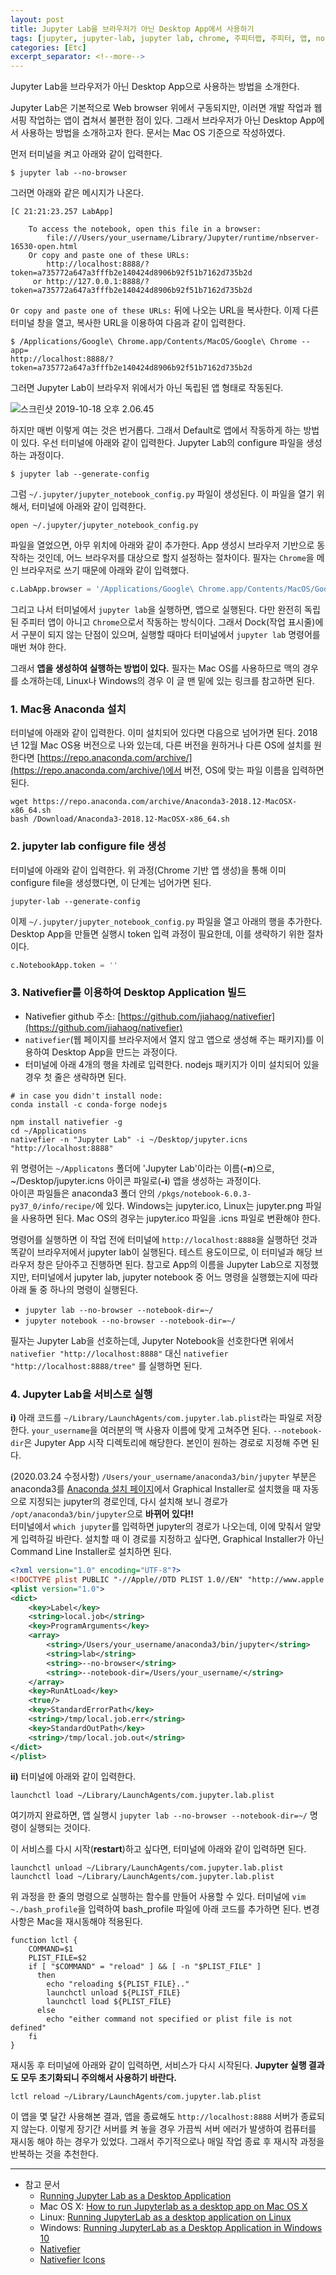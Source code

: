 ```yaml
---
layout: post
title: Jupyter Lab을 브라우저가 아닌 Desktop App에서 사용하기
tags: [jupyter, jupyter-lab, jupyter lab, chrome, 주피터랩, 주피터, 앱, no-browser]
categories: [Etc]
excerpt_separator: <!--more-->
---
```

Jupyter Lab을 브라우저가 아닌 Desktop App으로 사용하는 방법을 소개한다.<!--more-->

Jupyter Lab은 기본적으로 Web browser 위에서 구동되지만, 이러면 개발 작업과 웹서핑 작업하는 앱이 겹쳐서 불편한 점이 있다. 그래서 브라우저가 아닌 Desktop App에서 사용하는 방법을 소개하고자 한다. 문서는 Mac OS 기준으로 작성하였다.

먼저 터미널을 켜고 아래와 같이 입력한다.
```
$ jupyter lab --no-browser
```

그러면 아래와 같은 메시지가 나온다.
```
[C 21:21:23.257 LabApp]

    To access the notebook, open this file in a browser:
        file:///Users/your_username/Library/Jupyter/runtime/nbserver-16530-open.html
    Or copy and paste one of these URLs:
        http://localhost:8888/?token=a735772a647a3fffb2e140424d8906b92f51b7162d735b2d
     or http://127.0.0.1:8888/?token=a735772a647a3fffb2e140424d8906b92f51b7162d735b2d
```

`Or copy and paste one of these URLs:` 뒤에 나오는 URL을 복사한다.
이제 다른 터미널 창을 열고, 복사한 URL을 이용하여 다음과 같이 입력한다.

```
$ /Applications/Google\ Chrome.app/Contents/MacOS/Google\ Chrome --app=
http://localhost:8888/?token=a735772a647a3fffb2e140424d8906b92f51b7162d735b2d
```

그러면 Jupyter Lab이 브라우저 위에서가 아닌 독립된 앱 형태로 작동된다.

![스크린샷 2019-10-18 오후 2.06.45](https://i.imgur.com/UI9hTxJ.png)

하지만 매번 이렇게 여는 것은 번거롭다. 그래서 Default로 앱에서 작동하게 하는 방법이 있다. 우선 터미널에 아래와 같이 입력한다. Jupyter Lab의 configure 파일을 생성하는 과정이다.
```
$ jupyter lab --generate-config
```

그럼 `~/.jupyter/jupyter_notebook_config.py` 파일이 생성된다. 이 파일을 열기 위해서, 터미널에 아래와 같이 입력한다.
```
open ~/.jupyter/jupyter_notebook_config.py
```

파일을 열었으면, 아무 위치에 아래와 같이 추가한다. App 생성시 브라우저 기반으로 동작하는 것인데, 어느 브라우저를 대상으로 할지 설정하는 절차이다. 필자는 `Chrome`을 메인 브라우저로 쓰기 때문에 아래와 같이 입력했다.
```python
c.LabApp.browser = '/Applications/Google\ Chrome.app/Contents/MacOS/Google\ Chrome --app=%s'
```

그리고 나서 터미널에서 `jupyter lab`을 실행하면, 앱으로 실행된다.
다만 완전히 독립된 주피터 앱이 아니고 `Chrome`으로서 작동하는 방식이다. 그래서 Dock(작업 표시줄)에서 구분이 되지 않는 단점이 있으며, 실행할 때마다 터미널에서 `jupyter lab` 명령어를 매번 쳐야 한다.

그래서 **앱을 생성하여 실행하는 방법이 있다.** 필자는 Mac OS를 사용하므로 맥의 경우를 소개하는데, Linux나 Windows의 경우 이 글 맨 밑에 있는 링크를 참고하면 된다.

### 1. Mac용 Anaconda 설치
터미널에 아래와 같이 입력한다. 이미 설치되어 있다면 다음으로 넘어가면 된다. 2018년 12월 Mac OS용 버전으로 나와 있는데, 다른 버전을 원하거나 다른 OS에 설치를 원한다면 [https://repo.anaconda.com/archive/](https://repo.anaconda.com/archive/)에서 버전, OS에 맞는 파일 이름을 입력하면 된다.

```
wget https://repo.anaconda.com/archive/Anaconda3-2018.12-MacOSX-x86_64.sh
bash /Download/Anaconda3-2018.12-MacOSX-x86_64.sh
```

### 2. jupyter lab configure file 생성
터미널에 아래와 같이 입력한다. 위 과정(Chrome 기반 앱 생성)을 통해 이미 configure file을 생성했다면, 이 단계는 넘어가면 된다.

```
jupyter-lab --generate-config
```

이제 `~/.jupyter/jupyter_notebook_config.py` 파일을 열고 아래의 행을 추가한다. Desktop App을 만들면 실행시 token 입력 과정이 필요한데, 이를 생략하기 위한 절차이다.

```python
c.NotebookApp.token = ''
```

### 3. Nativefier를 이용하여 Desktop Application 빌드
- Nativefier github 주소: [https://github.com/jiahaog/nativefier](https://github.com/jiahaog/nativefier)
- `nativefier`(웹 페이지를 브라우저에서 열지 않고 앱으로 생성해 주는 패키지)를 이용하여 Desktop App을 만드는 과정이다.
- 터미널에 아래 4개의 행을 차례로 입력한다. nodejs 패키지가 이미 설치되어 있을 경우 첫 줄은 생략하면 된다.

```
# in case you didn't install node:
conda install -c conda-forge nodejs

npm install nativefier -g
cd ~/Applications
nativefier -n "Jupyter Lab" -i ~/Desktop/jupyter.icns "http://localhost:8888"
```

위 명령어는 `~/Applicatons` 폴더에 'Jupyter Lab'이라는 이름(**-n**)으로, ~/Desktop/jupyter.icns 아이콘 파일로(**-i**) 앱을 생성하는 과정이다.<br>
아이콘 파일들은 anaconda3 폴더 안의 `/pkgs/notebook-6.0.3-py37_0/info/recipe/`에 있다. Windows는 jupyter.ico, Linux는 jupyter.png 파일을 사용하면 된다. Mac OS의 경우는 jupyter.ico 파일을 .icns 파일로 변환해야 한다.

명령어를 실행하면 이 작업 전에 터미널에 `http://localhost:8888`을 실행하던 것과 똑같이 브라우저에서 jupyter lab이 실행된다. 테스트 용도이므로, 이 터미널과 해당 브라우저 창은 닫아주고 진행하면 된다.
참고로 App의 이름을 Jupyter Lab으로 지정했지만, 터미널에서 jupyter lab, jupyter notebook 중 어느 명령을 실행했는지에 따라 아래 둘 중 하나의 명령이 실행된다.
- `jupyter lab --no-browser --notebook-dir=~/`
- `jupyter notebook --no-browser --notebook-dir=~/`

필자는 Jupyter Lab을 선호하는데, Jupyter Notebook을 선호한다면 위에서 `nativefier "http://localhost:8888"` 대신 `nativefier "http://localhost:8888/tree"` 를 실행하면 된다.

### 4. Jupyter Lab을 서비스로 실행

**i)** 아래 코드를 `~/Library/LaunchAgents/com.jupyter.lab.plist`라는 파일로 저장한다. `your_username`을 여러분의 맥 사용자 이름에 맞게 고쳐주면 된다. `--notebook-dir`은 Jupyter App 시작 디렉토리에 해당한다. 본인이 원하는 경로로 지정해 주면 된다.

(2020.03.24 수정사항) `/Users/your_username/anaconda3/bin/jupyter` 부분은 anaconda3를 [Anaconda 설치 페이지](https://www.anaconda.com/distribution/)에서 Graphical Installer로 설치했을 때 자동으로 지정되는 jupyter의 경로인데, 다시 설치해 보니 경로가 `/opt/anaconda3/bin/jupyter`으로 **바뀌어 있다!!**<br>
터미널에서 `which jupyter`를 입력하면 jupyter의 경로가 나오는데, 이에 맞춰서 알맞게 입력하길 바란다. 설치할 때 이 경로를 지정하고 싶다면, Graphical Installer가 아닌 Command Line Installer로 설치하면 된다.

```xml
<?xml version="1.0" encoding="UTF-8"?>
<!DOCTYPE plist PUBLIC "-//Apple//DTD PLIST 1.0//EN" "http://www.apple.com/DTDs/PropertyList-1.0.dtd">
<plist version="1.0">
<dict>
	<key>Label</key>
	<string>local.job</string>
	<key>ProgramArguments</key>
	<array>
		<string>/Users/your_username/anaconda3/bin/jupyter</string>
		<string>lab</string>
		<string>--no-browser</string>
		<string>--notebook-dir=/Users/your_username/</string>
	</array>
	<key>RunAtLoad</key>
	<true/>
	<key>StandardErrorPath</key>
	<string>/tmp/local.job.err</string>
	<key>StandardOutPath</key>
	<string>/tmp/local.job.out</string>
</dict>
</plist>
```

**ii)** 터미널에 아래와 같이 입력한다.
```
launchctl load ~/Library/LaunchAgents/com.jupyter.lab.plist
```
여기까지 완료하면, 앱 실행시 `jupyter lab --no-browser --notebook-dir=~/` 명령이 실행되는 것이다.

이 서비스를 다시 시작(**restart**)하고 싶다면, 터미널에 아래와 같이 입력하면 된다.
```
launchctl unload ~/Library/LaunchAgents/com.jupyter.lab.plist
launchctl load ~/Library/LaunchAgents/com.jupyter.lab.plist
```

위 과정을 한 줄의 명령으로 실행하는 함수를 만들어 사용할 수 있다. 터미널에 `vim ~./bash_profile`을 입력하여 bash_profile 파일에 아래 코드를 추가하면 된다. 변경 사항은 Mac을 재시동해야 적용된다.

```
function lctl {
    COMMAND=$1
    PLIST_FILE=$2
    if [ "$COMMAND" = "reload" ] && [ -n "$PLIST_FILE" ]
      then
        echo "reloading ${PLIST_FILE}.."
        launchctl unload ${PLIST_FILE}
        launchctl load ${PLIST_FILE}
      else
        echo "either command not specified or plist file is not defined"
    fi
}
```

재시동 후 터미널에 아래와 같이 입력하면, 서비스가 다시 시작된다. **Jupyter 실행 결과도 모두 초기화되니 주의해서 사용하기 바란다.**

```
lctl reload ~/Library/LaunchAgents/com.jupyter.lab.plist
```

이 앱을 몇 달간 사용해본 결과, 앱을 종료해도 `http://localhost:8888` 서버가 종료되지 않는다. 이렇게 장기간 서버를 켜 놓을 경우 가끔씩 서버 에러가 발생하여 컴퓨터를 재시동 해야 하는 경우가 있었다. 그래서 주기적으로나 매일 작업 종료 후 재시작 과정을 반복하는 것을 추천한다.

---
- 참고 문서
  - [Running Jupyter Lab as a Desktop Application](http://christopherroach.com/articles/jupyterlab-desktop-app/)
  - Mac OS X: [How to run Jupyterlab as a desktop app on Mac OS X](https://gist.github.com/xiaolai/697ec3ea1607994440abf574c0f017e5)
  - Linux: [Running JupyterLab as a desktop application on Linux](https://blog.aldomann.com/jupyterlab-desktop-on-linux/)
  - Windows: [Running JupyterLab as a Desktop Application in Windows 10
  ](https://stackoverflow.com/questions/51036132/running-jupyterlab-as-a-desktop-application-in-windows-10)
  - [Nativefier](https://github.com/jiahaog/nativefier/)
  - [Nativefier Icons](https://github.com/jiahaog/nativefier-icons)
